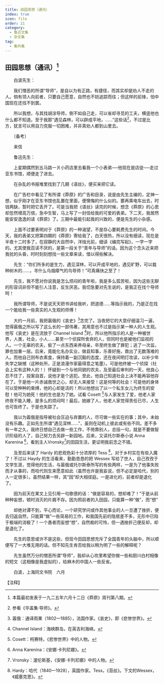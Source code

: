 ```yaml
---
title: 田园思想（通讯）
index: true
icon: file
order: 21
category:
  - 鲁迅文集
  - 杂文集
tag:  
  - 集外集
---
```


## 田园思想（通讯）[^①]

　　白波先生：

　　我们憎恶的所谓“导师”，是自以为有正路，有捷径，而其实却是劝人不走的人。倘有领人向前者，只要自己愿意，自然也不妨追踪而往；但这样的前锋，怕中国现在还找不到罢。

　　所以我想，与其找胡涂导师，倒不如自己走，可以省却寻觅的工夫，横竖他也什么都不知道。至于我那“遇见森林，可以辟成平地，……”这些话[^②]，不过是比方，犹言可以用自力克服一切困难，并非真劝人都到山里去。

　　〔备考〕

　　来信

　　鲁迅先生：

　　上星期偶然到五马路一爿小药店里去看我一个小表弟──他现在是店徒──走过亚东书馆，顺便走了进去。

　　在杂乱的书报堆里找到了几期《语丝》，便买来把它读。

　　在广告栏中看见了有所谓《莽原》的广告和目录，说是由先生主编的，定神一想，似乎刚才在亚东书馆也乱置在里面，便懊悔的什么似的。要再乘电车出去，时钱两缺，暂时把它丢开了。可是当我把《语丝》读完的时候，想念《莽原》的心思却忽然增高万倍，急中生智，马上写了一封信给我的可爱的表弟。下二天，我居然能安安逸逸的读《莽原》了。三期中最能引起我的兴致的，便是先生的小杂感。

　　上面不过要表明对于《莽原》的一种渴望，不是存心要耗费先生的时间。今天，我的表弟又把第四期的《莽原》寄给我了，白天很热，所以没有细读，现在是半夜十二时多了，在寂静的大自然中，洋烛光前，细读《编完写起》，一字一字的。尤其使我百读不厌的，是第一段关于“青年与导师”的话。因为这个念头近来把我扰的头昏，时时刻刻想找一些文章来读，借以得些解决。

　　先生：“你们所多的是生力，遇见深林，可以开成平地的，遇见旷野，可以栽种树木的……，寻什么乌烟瘴气的鸟导师！”可真痛快之至了！

　　先生，我不愿对你说我是怎么烦闷的青年啦，我是多么孤苦啦，因为这些无聊的形容词非但不能引人注意，反生厌恶。我切急要对先生说的，是我正在找个导师呵！

　　我所谓导师，不是说天天把书讲给我听，把道德……等指示我的，乃是正在找一个能给我一些真实的人生观的师傅！

　　大约一月前，我把嚣俄的《哀史》[^③]念完了。当夜把它的大意仔细温习一遍，觉得嚣俄之所以写了这么长的一部伟著，其用意也不过是指示某一种人的人生观。他写《哀史》是在流放于 Channel Island [^④]时，所以他所指示的人是一种被世界，人类，社会，小人……甚至一个侦探所舍弃的人，但同时也是被他们监视的人。一个无辜的农夫，偷了一点东西来养母亲，卒至终生做了罪犯；逃了一次监，罪也加重一层。后来，竟能化名办实业，做县知事，乐善好施，救出了无数落难的人。而他自己则布衣素食，保持着一副沉毅的态度，还在夜间明灯攻读，以补少年失学之缺憾（这种处所，正是浪漫作家最得意之笔墨）。可是他终被一个侦探（社会上实有这种人的！）怀疑到一个与他同貌的农夫，及至最后审判的一天，他良心忍不住了，投案自首，说他才是个逃犯。至此，他自己知道社会上决不能再容他存在了。于是他一片赤诚救世之心，却无人来接受！这是何等的社会！可是他的身体可以受种种的束缚，他的心却是活的！所以他想出了以一个私生女儿为终生的安慰！他可为她死！他的生也是为了她。试看 Cosett [^⑤]与人家发生了爱，他老人家终夜不能入睡，是多么的烦闷呵！最后，她嫁了人，他老人家觉得责任已尽，人生也可告终了。于是也失踪了。

　　我以为嚣俄是指导被社会压迫与弃置的人，尽可做一些实在的事；其中，未始没有乐趣。正如先生所谓“遇见深林……”，虽则在动机上彼此或有些不同。差不多有一年之久，我终日想自己去做一些工作，不倚靠别人，总括一句，就是不要做智识阶级的人了，自己努力去另辟一新园地。后来，又读托尔斯泰小说 Anna Karenina [^⑥]，看到主人Vronsky[^⑦]的田园生活，更证明我前念之不错。

　　及至后来读了 Hardy 的悲观色彩十分浓厚的 Tess [^⑧]，对于乡村实在有些入魔了！不过以 Haydy 的生活看来，勤勤恳恳的把 Wessex 写给了世人，自己孜孜于文学生涯，觉得他的生活，与嚣俄或托尔斯泰所写的有些两样，一是为了他事失败而才从事的，而哈代则生来愿意如此（虽然也许是我妄说，但不必定是哈代，别的人一定很多）。虽然结果一样，其“因”却大相径庭。一是进化的，前者却是退化了。

　　因为前天在某文上见引用一句歌德的话：“做是容易的，想却难了！”于是从前种种妄想，顿时消灭的片屑不存。因为照前者的入田园，只能算一种“做”，而“想”

　　却绝对谭不到，平心而论，一个研究学问或作其他事业的人一旦遭了挫折，便去归返自然，只能算“做”一些简易的工作，和我国先前的隐居差不多，无形中已陷于极端的消极了！一个愚者而妄想“想”，自然痴的可怜，但一遇挫折己便反却，却是退化了。

　　先生的意思或许不是这些，但现今田园思想充斥了全国青年的头脑中，所以顺便写了一大堆无用的话。但不知先生肯否给我以稍为明了一些的解释呢？

　　先生虽然万分的憎恶所谓“导师”，我却从心坎里希望你做一些和厨川白村相像的短文（这相像是我虚拟的），给麻木的中国人一些反省。

　　白波，上海同文书院　六月

【注释】

[^①]: 本篇最初发表于一九二五年六月十二日《莽原》周刊第八期。

[^②]: 参看《华盖集·导师》。

[^③]: 嚣俄：通译雨果（1802—1885），法国作家。《哀史》，即《悲惨世界》。

[^④]: Channel Island：海峡群岛，在英吉利海峡。

[^⑤]: Cosett：柯赛特，《悲惨世界》中的人物。

[^⑥]: Anna Karenina：《安娜·卡列尼娜》。

[^⑦]: Vronsky：渥伦斯基，《安娜·卡列尼娜》中的人物。

[^⑧]: Hardy：哈代（1840—1928），英国作家。Tess，《苔丝》。下文的Wessex，《威塞克思》。
